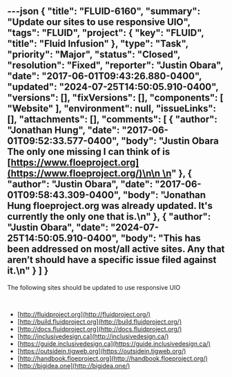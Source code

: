 ---json
{
  "title": "FLUID-6160",
  "summary": "Update our sites to use responsive UIO",
  "tags": "FLUID",
  "project": {
    "key": "FLUID",
    "title": "Fluid Infusion"
  },
  "type": "Task",
  "priority": "Major",
  "status": "Closed",
  "resolution": "Fixed",
  "reporter": "Justin Obara",
  "date": "2017-06-01T09:43:26.880-0400",
  "updated": "2024-07-25T14:50:05.910-0400",
  "versions": [],
  "fixVersions": [],
  "components": [
    "Website"
  ],
  "environment": null,
  "issueLinks": [],
  "attachments": [],
  "comments": [
    {
      "author": "Jonathan Hung",
      "date": "2017-06-01T09:52:33.577-0400",
      "body": "Justin Obara The only one missing I can think of is [https://www.floeproject.org](https://www.floeproject.org/)\n\n \n"
    },
    {
      "author": "Justin Obara",
      "date": "2017-06-01T09:58:43.309-0400",
      "body": "Jonathan Hung floeproject.org was already updated. It's currently the only one that is.\n"
    },
    {
      "author": "Justin Obara",
      "date": "2024-07-25T14:50:05.910-0400",
      "body": "This has been addressed on most/all active sites. Any that aren’t should have a specific issue filed against it.\n"
    }
  ]
}
---
The following sites should be updated to use responsive UIO

 

* [http://fluidproject.org](http://fluidproject.org/)
* [http://build.fluidproject.org](http://build.fluidproject.org/)
* [http://docs.fluidproject.org](http://docs.fluidproject.org/)
* [http://inclusivedesign.ca](http://inclusivedesign.ca/)
* [https://guide.inclusivedesign.ca](https://guide.inclusivedesign.ca/)
* [https://outsidein.tigweb.org](https://outsidein.tigweb.org/)
* [http://handbook.floeproject.org](http://handbook.floeproject.org/)
* [http://bigidea.one](http://bigidea.one/)

        